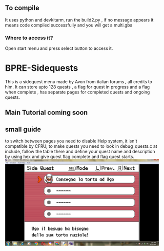 ## To compile
It uses python and devkitarm, run the build2.py , if no message appears it means code compiled successfully and you will get a multi.gba
### Where to access it?
Open start menu and press select button to access it.
# BPRE-Sidequests
This is a sidequest menu made by Avon from italian forums , all credits to him.
It can store upto 128 quests , a flag for quest in progress and a flag when complete , has separate pages for completed quests and ongoing quests.
## Main Tutorial coming soon
## small guide
to switch between pages you need to disable Help system, it isn't compatible by CFRU, to make quests you need to look in debug_quests.c at include, follow the table there and define your quest name and description by using hex and give quest flag complete and flag quest starts.
![](image.png)
